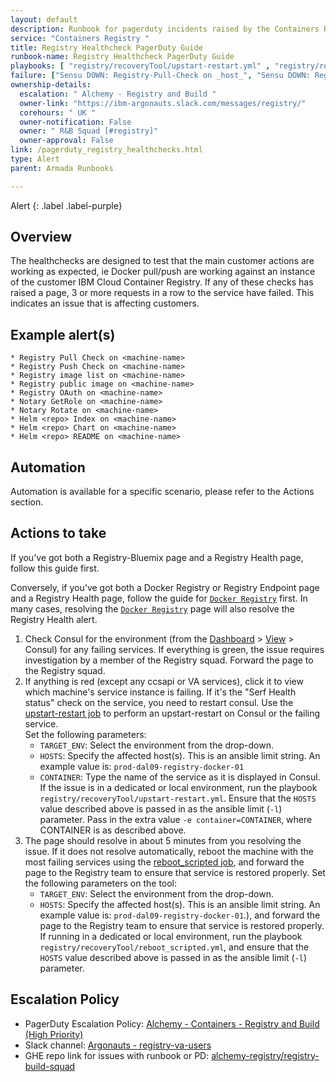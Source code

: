 ```yaml
---
layout: default
description: Runbook for pagerduty incidents raised by the Containers Registry service healthchecks.
service: "Containers Registry "
title: Registry Healthcheck PagerDuty Guide
runbook-name: Registry Healthcheck PagerDuty Guide
playbooks: [ "registry/recoveryTool/upstart-restart.yml" , "registry/recoveryTool/reboot_scripted" ]
failure: ["Sensu DOWN: Registry-Pull-Check on _host_", "Sensu DOWN: Registry-Push-Check on _host_", "Sensu DOWN: Registry-image-list on _host_", "Sensu DOWN: Notary-GetRole on _host_", "Sensu DOWN: Notary-Rotate on _host_",  "Sensu DOWN: Registry-Oauth on _host_", "Sensu DOWN: Helm _repo_ Index on _host_", "Sensu DOWN: Helm _repo_ Chart on _host_", "Sensu DOWN: Helm _repo_ README on _host_"]
ownership-details:
  escalation: " Alchemy - Registry and Build "
  owner-link: "https://ibm-argonauts.slack.com/messages/registry/"
  corehours: " UK "
  owner-notification: False
  owner: " R&B Squad [#registry]"
  owner-approval: False
link: /pagerduty_registry_healthchecks.html
type: Alert
parent: Armada Runbooks

---
```


Alert
{: .label .label-purple}

## Overview
The healthchecks are designed to test that the main customer actions are working as expected, ie Docker pull/push are working against an instance of the customer IBM Cloud Container Registry. If any of these checks has raised a page, 3 or more requests in a row to the service have failed. This indicates an issue that is affecting customers.

## Example alert(s)
    * Registry Pull Check on <machine-name>
    * Registry Push Check on <machine-name>
    * Registry image list on <machine-name>
    * Registry public image on <machine-name>
    * Registry OAuth on <machine-name>
    * Notary GetRole on <machine-name>
    * Notary Rotate on <machine-name>
    * Helm <repo> Index on <machine-name>
    * Helm <repo> Chart on <machine-name>
    * Helm <repo> README on <machine-name>

## Automation
Automation is available for a specific scenario, please refer to the Actions section.

## Actions to take
If you've got both a Registry-Bluemix page and a Registry Health page, follow this guide first.

Conversely, if you've got both a Docker Registry or Registry Endpoint page and a Registry Health page, follow the guide for [`Docker Registry`](https://pages.github.ibm.com/alchemy-conductors/documentation-pages/docs/runbooks/docker_registry_checks.html) first. In many cases, resolving the [`Docker Registry`](https://pages.github.ibm.com/alchemy-conductors/documentation-pages/docs/runbooks/docker_registry_checks.html) page will also resolve the Registry Health alert.

1. Check Consul for the environment (from the [Dashboard](https://alchemy-dashboard.containers.cloud.ibm.com/) > [View](https://alchemy-dashboard.containers.cloud.ibm.com/carrier) > Consul) for any failing services. If everything is green, the issue requires investigation by a member of the Registry squad. Forward the page to the Registry squad.
2. If anything is red (except any ccsapi or VA services), click it to view which machine's service instance is failing. If it's the "Serf Health status" check on the service, you need to restart consul. Use the [upstart-restart job](https://alchemy-conductors-jenkins.swg-devops.com/job/Containers-Registry/view/Playbooks/job/RecoveryTool/job/upstart-restart/) to perform an upstart-restart on Consul or the failing service.  
Set the following parameters:  
    * `TARGET_ENV`: Select the environment from the drop-down.  
    * `HOSTS`: Specify the affected host(s). This is an ansible limit string. An example value is: `prod-dal09-registry-docker-01`
    * `CONTAINER`: Type the name of the service as it is displayed in Consul.
<br/>If the issue is in a dedicated or local environment, run the playbook `registry/recoveryTool/upstart-restart.yml`. Ensure that the `HOSTS` value described above is passed in as the ansible limit (`-l`) parameter. Pass in the extra value `-e container=CONTAINER`, where CONTAINER is as described above.<br/>
3. The page should resolve in about 5 minutes from you resolving the issue. If it does not resolve automatically, reboot the machine with the most failing services using the [reboot_scripted job](https://alchemy-conductors-jenkins.swg-devops.com/job/Containers-Registry/view/Playbooks/job/RecoveryTool/job/reboot_scripted/), and forward the page to the Registry team to ensure that service is restored properly.
Set the following parameters on the tool:  
    * `TARGET_ENV`: Select the environment from the drop-down.  
    * `HOSTS`: Specify the affected host(s). This is an ansible limit string. An example value is: `prod-dal09-registry-docker-01`.), and forward the page to the Registry team to ensure that service is restored properly.
<br>If running in a dedicated or local environment, run the playbook `registry/recoveryTool/reboot_scripted.yml`, and ensure that the `HOSTS` value described above is passed in as the ansible limit (`-l`) parameter.

## Escalation Policy
 * PagerDuty Escalation Policy: [Alchemy - Containers - Registry and Build (High Priority)
](https://ibm.pagerduty.com/escalation_policies#PVHCBN9)
  * Slack channel: [Argonauts - registry-va-users](https://ibm-argonauts.slack.com/messages/C53RR7TPE)
  * GHE repo link for issues with runbook or PD: [alchemy-registry/registry-build-squad](https://github.ibm.com/alchemy-registry/registry-build-squad/issues/new)
